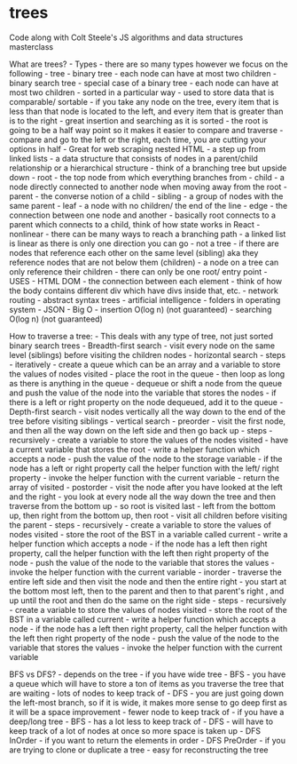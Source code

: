 # trees
Code along with Colt Steele's JS algorithms and data structures masterclass

What are trees?
    - Types
        - there are so many types however we focus on the following
        - tree
        - binary tree
            - each node can have at most two children 
        - binary search tree
            - special case of a binary tree
            - each node can have at most two children 
            - sorted in a particular way 
            - used to store data that is comparable/ sortable 
            - if you take any node on the tree,  every item that is less than that node is located to the left, and every item that is greater than is to the right 
            - great insertion and searching as it is sorted
            - the root is going to be a half way point so it makes it easier to compare and traverse 
            - compare and go to the left or the right, each time, you are cutting your options in half 
    - Great for web scraping nested HTML
    -  a step up from linked lists
    - a data structure that consists of nodes in a parent/child relationship or a hierarchical structure
    - think of a branching tree but upside down
        - root - the top node from which everything branches from
        - child - a node directly connected to another node when moving away from the root
        - parent - the converse notion of a child
        - sibling - a group of nodes with the same parent
        - leaf - a node with no children/ the end of the line 
        - edge - the connection between one node and another
        - basically root connects to a parent which connects to a child, think of how state works in React
    - nonlinear 
        - there can be many ways to reach a branching path 
        - a linked list is linear as there is only one direction you can go 
    - not a tree
        - if there are nodes that reference each other on the same level  (sibling) aka they reference nodes that are not below them (children)
            - a node on a tree can only reference their children 
        - there can only be one root/ entry point
    - USES
        - HTML DOM
            - the connection between each element 
            - think of how the body contains different div which have divs inside that, etc. 
        - network routing
        - abstract syntax trees
        - artificial intelligence 
        - folders in operating system
        - JSON
    - Big O
        - insertion O(log n) (not guaranteed)
        - searching O(log n) (not guaranteed)

How to traverse a tree:
    - This deals with any type of tree, not just sorted binary search trees
    - Breadth-first search
        - visit every node on the same level (siblings) before visiting the children nodes
        - horizontal search 
        - steps - iteratively
            - create a queue which can be an array and a variable to store the values of nodes visited
            - place the root in the queue
            - then loop as long as there is anything in the queue
                - dequeue or shift a node from the queue and push the value of the node into the variable that stores the nodes
                - if there is a left or right property on the node dequeued, add it to the queue
    - Depth-first search
        - visit nodes vertically all the way down to the end of the tree before visiting siblings 
        - vertical search 
        - preorder
            - visit the first node, and then all the way down on the left side and then go back up 
            - steps - recursively
                - create a variable to store the values of the nodes visited
                - have a current variable that stores the root
                - write a helper function which accepts a node
                    - push the value of the node to the storage variable
                    - if the node has a left or right property call the helper function with the left/ right property 
                - invoke the helper function with the current variable
                - return the array of visited
        - postorder
            - visit the node after you have looked at the left and the right
            - you look at every node all the way down the tree and then traverse from the bottom up
                - so root is visited last
                - left from the bottom up, then right from the bottom up, then root
                - visit all children before visiting the parent
            - steps - recursively 
                - create a variable to store the values of nodes visited
                - store the root of the BST in a variable called current
                - write a helper function which accepts a node
                    - if the node has a left then right property, call the helper function with the left then right property of the node
                    - push the value of the node to the variable that stores the values
                    - invoke the helper function with the current variable
        - inorder
            - traverse the entire left side and then visit the node and then the entire right 
            - you start at the bottom most left, then to the parent and then to that parent's right , and up until the root and then do the same on the right side
            - steps - recursively
                - create a variable to store the values of nodes visited
                - store the root of the BST in a variable called current
                - write a helper function which accepts a node
                    - if the node has a left then right property, call the helper function with the left then right property of the node
                    - push the value of the node to the variable that stores the values
                    - invoke the helper function with the current variable

BFS vs DFS?
	- depends on the tree
	- if you have wide tree
		- BFS
			- you have a queue which will have to store a ton of items as you traverse the tree that are waiting
			- lots of nodes to keep track of
		- DFS
			- you are just going down the left-most branch, so if it is wide, it makes more sense to go deep first as it will be a space improvement 
			- fewer node to keep track of 
	- if you have a deep/long tree
		- BFS
			- has a lot less to keep track of 
		- DFS
			- will have to keep track of a lot of nodes at once so more space is taken up 
	- DFS InOrder
		- if you want to return the elements in order
	- DFS PreOrder
		- if you are trying to clone or duplicate a tree
		- easy for reconstructing the tree
